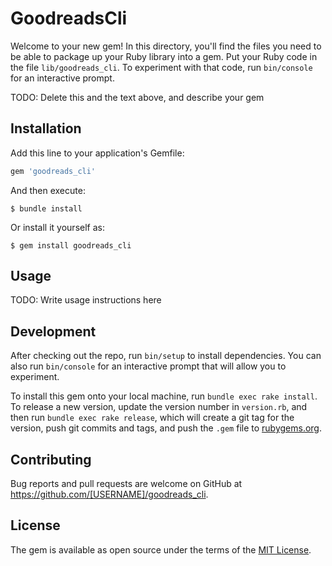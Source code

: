 # GoodreadsCli

Welcome to your new gem! In this directory, you'll find the files you need to be able to package up your Ruby library into a gem. Put your Ruby code in the file `lib/goodreads_cli`. To experiment with that code, run `bin/console` for an interactive prompt.

TODO: Delete this and the text above, and describe your gem

## Installation

Add this line to your application's Gemfile:

```ruby
gem 'goodreads_cli'
```

And then execute:

    $ bundle install

Or install it yourself as:

    $ gem install goodreads_cli

## Usage

TODO: Write usage instructions here

## Development

After checking out the repo, run `bin/setup` to install dependencies. You can also run `bin/console` for an interactive prompt that will allow you to experiment.

To install this gem onto your local machine, run `bundle exec rake install`. To release a new version, update the version number in `version.rb`, and then run `bundle exec rake release`, which will create a git tag for the version, push git commits and tags, and push the `.gem` file to [rubygems.org](https://rubygems.org).

## Contributing

Bug reports and pull requests are welcome on GitHub at https://github.com/[USERNAME]/goodreads_cli.


## License

The gem is available as open source under the terms of the [MIT License](https://opensource.org/licenses/MIT).
